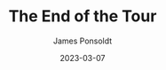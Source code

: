 ---
title: The End of the Tour
author: James Ponsoldt
layout: layouts/movie.njk
date: 2023-03-07
stars: 3
rewatched: false
tags: movie
published: true
---